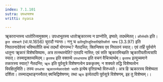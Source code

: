 ```yaml
---
index: 7.1.101
sutra: उपधायाश्च
vritti: nyasa

---
```

ॠकारान्तस्य धातोरित्त्वमुक्तम्। उपधाभूतस्य धातोॠकारस्य न प्राप्नोति, इष्यते; तदर्थमेतत्। `कीर्त्तयति` इति। `कृ़त संशब्दने` (धा.पा.1656) चुरादौ ण्यन्तः। ननु च `ऊतियूतिजूतिसातिहेतिकीर्त्त यश्च` (3.3.97) इति निपातनादेवेत्त्वं भविष्यतीति कथं तदर्थो योगरम्भः? नैतदस्ति; क्तिन्विषय एव निपातनं स्यात्। एवं तर्हि पूर्वयोगे धातुना ॠकारं विशेषयिष्यामः, अत्र तत्स्थस्येति? एतदपि नास्ति; एवं सति ॠकारमिच्छति ॠकारीयतीत्यत्रापि स्यात्। तस्माद्वक्तव्यमिदम्।
`कृ़तश्च` इति वक्तव्ये `उपधायाश्च` इति वचनं वैचित्र्यार्थम्। `कृतश्च` इत्युच्यमाने तकारस्य स्यात्? नैतदन्ति; `ॠतः` इति पूर्वसूत्रे विशेषणत्वेन प्रककृतम्; न शक्यते तद्धि विशेष्यत्वेन विवक्षितुमिति। तस्य `उपधाया ॠकारस्येकारादेशो भवति` इत्येष वृत्तिग्रन्थो विरुध्यते। अत्र हि ऋकारस्य विशेष्यता दर्शिता। तस्माद्यथाङ्गस्यैतत् क्वचिद्विशेषणम्; तथा `ॠतः` इत्येतदपि पूर्वसूत्रे विशेषणम्, इह तु विशेष्यम्।।